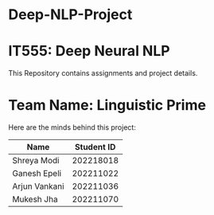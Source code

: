 # Deep-NLP-Project
# IT555: Deep Neural NLP
This Repository contains assignments and project details.

# Team Name: Linguistic Prime
Here are the minds behind this project:

| Name           | Student ID  |
|----------------|-------------|
| Shreya Modi    | 202218018   |
| Ganesh Epeli   | 202211022   |
| Arjun Vankani  | 202211036   |
| Mukesh Jha     | 202211070   |

